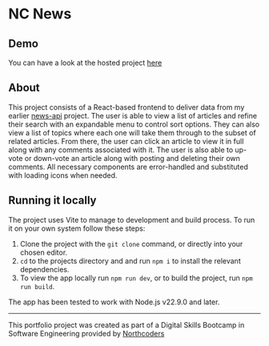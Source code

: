 # NC News

## Demo

You can have a look at the hosted project [here](https://nc-news.pages.dev/)

## About

This project consists of a React-based frontend to deliver data from my earlier [news-api](https://github.com/jansg08/news-api/tree/main) project. The user is able to view a list of articles and refine their search with an expandable menu to control sort options. They can also view a list of topics where each one will take them through to the subset of related articles. From there, the user can click an article to view it in full along with any comments associated with it. The user is also able to up-vote or down-vote an article along with posting and deleting their own comments. All necessary components are error-handled and substituted with loading icons when needed.

## Running it locally

The project uses Vite to manage to development and build process. To run it on your own system follow these steps:
1. Clone the project with the `git clone` command, or directly into your chosen editor.
2. `cd` to the projects directory and and run `npm i` to install the relevant dependencies.
3. To view the app locally run `npm run dev`, or to build the project, run `npm run build`.

The app has been tested to work with Node.js v22.9.0 and later.

---

This portfolio project was created as part of a Digital Skills Bootcamp in Software Engineering provided by [Northcoders](https://northcoders.com/)
